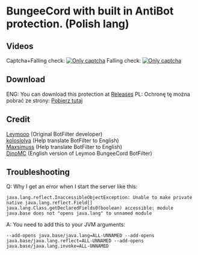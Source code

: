 BungeeCord with built in AntiBot protection. (Polish lang)
==========

Videos
--------
Captcha+Falling check:
[![Only captcha](https://i.ytimg.com/vi/S27EbttIG-8/1.jpg)](https://youtu.be/S27EbttIG-8)
Falling check:
[![Only captcha](https://i.ytimg.com/vi/23O16oJyvl8/1.jpg)](https://youtu.be/23O16oJyvl8)

Download
--------

ENG:
You can download this protection at [Releases](https://github.com/DionaMC/BungeeCord-BotFilter-ENG/releases/)
PL:
Ochronę tę można pobrać ze strony: [Pobierz tutaj](https://github.com/WejsoneKK/BungeeCord-BotFilter/releases/)

Credit
--------
[Leymooo](https://github.com/Leymooo) (Original BotFilter developer)<br>
[koloslolya](https://github.com/SleepyKolosLolya) (Help translate BotFilter to English)<br>
[Maxsimuss](https://github.com/Maxsimuss) (Help translate BotFilter to English)<br>
[DinoMC](https://github.com/DionaMC/BungeeCord-BotFilter-ENG/releases/) (English version of Leymoo BungeeCord BotFilter)

Troubleshooting
--------
Q: Why I get an error when I start the server like this:
```
java.lang.reflect.InaccessibleObjectException: Unable to make private native java.lang.reflect.Field[] java.lang.Class.getDeclaredFields0(boolean) accessible: module java.base does not "opens java.lang" to unnamed module
```

A: You need to add this to your JVM arguments:
```
--add-opens java.base/java.lang=ALL-UNNAMED --add-opens java.base/java.lang.reflect=ALL-UNNAMED --add-opens java.base/java.lang.invoke=ALL-UNNAMED
```
